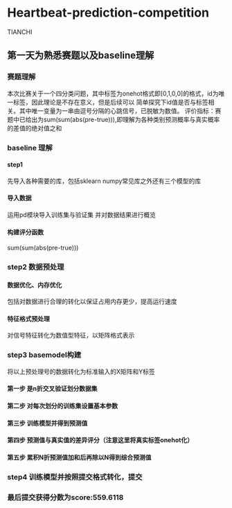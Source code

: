
# Heartbeat-prediction-competition
TIANCHI
## 第一天为熟悉赛题以及baseline理解
### 赛题理解
本次比赛关于一个四分类问题，其中标签为onehot格式即[0,1,0,0]的格式，id为唯一标签，因此理论是不存在意义，但是后续可以
简单探究下id值是否与标签相关。其中唯一变量为一串由逗号分隔的心跳信号，已脱敏为数值。
评价指标：赛题中已给出为sum(sum(abs(pre-true))),即理解为各种类别预测概率与真实概率的差值的绝对值之和
### baseline 理解
#### step1
先导入各种需要的库，包括sklearn numpy常见库之外还有三个模型的库
#### 导入数据
运用pd模块导入训练集与验证集
并对数据结果进行概览
#### 构建评分函数
sum(sum(abs(pre-true)))
### step2 数据预处理
#### 数据优化、内存优化
包括对数据进行合理的转化以保证占用内存更少，提高运行速度
#### 特征格式预处理
对信号特征转化为数值型特征，以矩阵格式表示
### step3 basemodel构建
将以上预处理号的数据转化为标准输入的X矩阵和Y标签
#### 第一步 是n折交叉验证划分数据集
#### 第二步 对每次划分的训练集设置基本参数
#### 第三步 训练模型并得到预测值
#### 第四步 预测值与真实值的差异评分（注意这里将真实标签onehot化）
#### 第五步 累积N折预测值加和后再除以N得到综合预测值
### step4 训练模型并按照提交格式转化，提交
### 最后提交获得分数为score:559.6118
